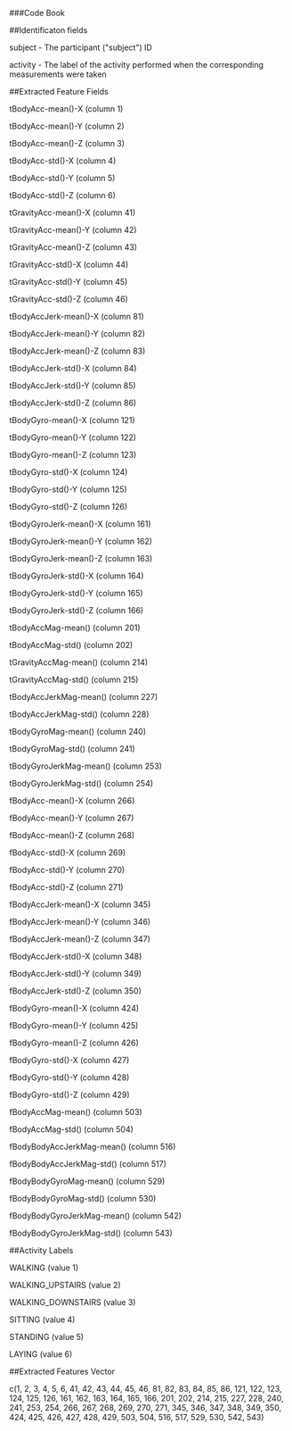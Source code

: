 ###Code Book

##Identificaton fields

subject - The participant ("subject") ID

activity - The label of the activity performed when the corresponding measurements were taken

##Extracted Feature Fields

tBodyAcc-mean()-X (column 1)

tBodyAcc-mean()-Y (column 2)

tBodyAcc-mean()-Z (column 3)

tBodyAcc-std()-X (column 4)

tBodyAcc-std()-Y (column 5)

tBodyAcc-std()-Z (column 6)

tGravityAcc-mean()-X (column 41)

tGravityAcc-mean()-Y (column 42)

tGravityAcc-mean()-Z (column 43)

tGravityAcc-std()-X (column 44)

tGravityAcc-std()-Y (column 45)

tGravityAcc-std()-Z (column 46)

tBodyAccJerk-mean()-X (column 81)

tBodyAccJerk-mean()-Y (column 82)

tBodyAccJerk-mean()-Z (column 83)

tBodyAccJerk-std()-X (column 84)

tBodyAccJerk-std()-Y (column 85)

tBodyAccJerk-std()-Z (column 86)

tBodyGyro-mean()-X (column 121)

tBodyGyro-mean()-Y (column 122)

tBodyGyro-mean()-Z (column 123)

tBodyGyro-std()-X (column 124)

tBodyGyro-std()-Y (column 125)

tBodyGyro-std()-Z (column 126)

tBodyGyroJerk-mean()-X (column 161)

tBodyGyroJerk-mean()-Y (column 162)

tBodyGyroJerk-mean()-Z (column 163)

tBodyGyroJerk-std()-X (column 164)

tBodyGyroJerk-std()-Y (column 165)

tBodyGyroJerk-std()-Z (column 166)

tBodyAccMag-mean() (column 201)

tBodyAccMag-std() (column 202)

tGravityAccMag-mean() (column 214)

tGravityAccMag-std() (column 215)

tBodyAccJerkMag-mean() (column 227)

tBodyAccJerkMag-std() (column 228)

tBodyGyroMag-mean() (column 240)

tBodyGyroMag-std() (column 241)

tBodyGyroJerkMag-mean() (column 253)

tBodyGyroJerkMag-std() (column 254)

fBodyAcc-mean()-X (column 266)

fBodyAcc-mean()-Y (column 267)

fBodyAcc-mean()-Z (column 268)

fBodyAcc-std()-X (column 269)

fBodyAcc-std()-Y (column 270)

fBodyAcc-std()-Z (column 271)

fBodyAccJerk-mean()-X (column 345)

fBodyAccJerk-mean()-Y (column 346)

fBodyAccJerk-mean()-Z (column 347)

fBodyAccJerk-std()-X (column 348)

fBodyAccJerk-std()-Y (column 349)

fBodyAccJerk-std()-Z (column 350)

fBodyGyro-mean()-X (column 424)

fBodyGyro-mean()-Y (column 425)

fBodyGyro-mean()-Z (column 426)

fBodyGyro-std()-X (column 427)

fBodyGyro-std()-Y (column 428)

fBodyGyro-std()-Z (column 429)

fBodyAccMag-mean() (column 503)

fBodyAccMag-std() (column 504)

fBodyBodyAccJerkMag-mean() (column 516)

fBodyBodyAccJerkMag-std() (column 517)

fBodyBodyGyroMag-mean() (column 529)

fBodyBodyGyroMag-std() (column 530)

fBodyBodyGyroJerkMag-mean() (column 542)

fBodyBodyGyroJerkMag-std() (column 543)



##Activity Labels


WALKING (value 1)

WALKING_UPSTAIRS (value 2)

WALKING_DOWNSTAIRS (value 3)

SITTING (value 4)

STANDING (value 5)

LAYING (value 6)

##Extracted Features Vector

c(1, 2, 3, 4, 5, 6, 41, 42, 43, 44, 45, 46, 81, 82, 83, 84, 85, 86, 121, 122, 123, 124, 125, 126, 161, 162, 163, 164, 165, 166, 201, 202, 214, 215, 227, 228, 240, 241, 253, 254, 266, 267, 268, 269, 270, 271, 345, 346, 347, 348, 349, 350, 424, 425, 426, 427, 428, 429, 503, 504, 516, 517, 529, 530, 542, 543)

